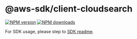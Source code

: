 # @aws-sdk/client-cloudsearch

[![NPM version](https://img.shields.io/npm/v/@aws-sdk/client-cloudsearch/beta.svg)](https://www.npmjs.com/package/@aws-sdk/client-cloudsearch)
[![NPM downloads](https://img.shields.io/npm/dm/@aws-sdk/client-cloudsearch.svg)](https://www.npmjs.com/package/@aws-sdk/client-cloudsearch)

For SDK usage, please step to [SDK readme](https://github.com/aws/aws-sdk-js-v3).

